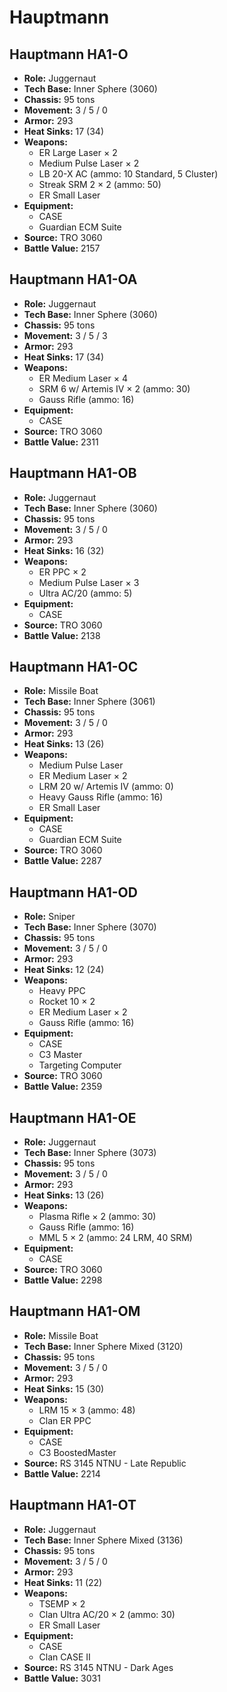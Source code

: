# Hauptmann
## Hauptmann HA1-O
- **Role:** Juggernaut
- **Tech Base:** Inner Sphere (3060)
- **Chassis:** 95 tons
- **Movement:** 3 / 5 / 0
- **Armor:** 293
- **Heat Sinks:** 17 (34)
- **Weapons:**
  - ER Large Laser × 2
  - Medium Pulse Laser × 2
  - LB 20-X AC (ammo: 10 Standard, 5 Cluster)
  - Streak SRM 2 × 2 (ammo: 50)
  - ER Small Laser
- **Equipment:**
  - CASE
  - Guardian ECM Suite
- **Source:** TRO 3060
- **Battle Value:** 2157

## Hauptmann HA1-OA
- **Role:** Juggernaut
- **Tech Base:** Inner Sphere (3060)
- **Chassis:** 95 tons
- **Movement:** 3 / 5 / 3
- **Armor:** 293
- **Heat Sinks:** 17 (34)
- **Weapons:**
  - ER Medium Laser × 4
  - SRM 6 w/ Artemis IV × 2 (ammo: 30)
  - Gauss Rifle (ammo: 16)
- **Equipment:**
  - CASE
- **Source:** TRO 3060
- **Battle Value:** 2311

## Hauptmann HA1-OB
- **Role:** Juggernaut
- **Tech Base:** Inner Sphere (3060)
- **Chassis:** 95 tons
- **Movement:** 3 / 5 / 0
- **Armor:** 293
- **Heat Sinks:** 16 (32)
- **Weapons:**
  - ER PPC × 2
  - Medium Pulse Laser × 3
  - Ultra AC/20 (ammo: 5)
- **Equipment:**
  - CASE
- **Source:** TRO 3060
- **Battle Value:** 2138

## Hauptmann HA1-OC
- **Role:** Missile Boat
- **Tech Base:** Inner Sphere (3061)
- **Chassis:** 95 tons
- **Movement:** 3 / 5 / 0
- **Armor:** 293
- **Heat Sinks:** 13 (26)
- **Weapons:**
  - Medium Pulse Laser
  - ER Medium Laser × 2
  - LRM 20 w/ Artemis IV (ammo: 0)
  - Heavy Gauss Rifle (ammo: 16)
  - ER Small Laser
- **Equipment:**
  - CASE
  - Guardian ECM Suite
- **Source:** TRO 3060
- **Battle Value:** 2287

## Hauptmann HA1-OD
- **Role:** Sniper
- **Tech Base:** Inner Sphere (3070)
- **Chassis:** 95 tons
- **Movement:** 3 / 5 / 0
- **Armor:** 293
- **Heat Sinks:** 12 (24)
- **Weapons:**
  - Heavy PPC
  - Rocket 10 × 2
  - ER Medium Laser × 2
  - Gauss Rifle (ammo: 16)
- **Equipment:**
  - CASE
  - C3 Master
  - Targeting Computer
- **Source:** TRO 3060
- **Battle Value:** 2359

## Hauptmann HA1-OE
- **Role:** Juggernaut
- **Tech Base:** Inner Sphere (3073)
- **Chassis:** 95 tons
- **Movement:** 3 / 5 / 0
- **Armor:** 293
- **Heat Sinks:** 13 (26)
- **Weapons:**
  - Plasma Rifle × 2 (ammo: 30)
  - Gauss Rifle (ammo: 16)
  - MML 5 × 2 (ammo: 24 LRM, 40 SRM)
- **Equipment:**
  - CASE
- **Source:** TRO 3060
- **Battle Value:** 2298

## Hauptmann HA1-OM
- **Role:** Missile Boat
- **Tech Base:** Inner Sphere Mixed (3120)
- **Chassis:** 95 tons
- **Movement:** 3 / 5 / 0
- **Armor:** 293
- **Heat Sinks:** 15 (30)
- **Weapons:**
  - LRM 15 × 3 (ammo: 48)
  - Clan ER PPC
- **Equipment:**
  - CASE
  - C3 BoostedMaster
- **Source:** RS 3145 NTNU - Late Republic
- **Battle Value:** 2214

## Hauptmann HA1-OT
- **Role:** Juggernaut
- **Tech Base:** Inner Sphere Mixed (3136)
- **Chassis:** 95 tons
- **Movement:** 3 / 5 / 0
- **Armor:** 293
- **Heat Sinks:** 11 (22)
- **Weapons:**
  - TSEMP × 2
  - Clan Ultra AC/20 × 2 (ammo: 30)
  - ER Small Laser
- **Equipment:**
  - CASE
  - Clan CASE II
- **Source:** RS 3145 NTNU - Dark Ages
- **Battle Value:** 3031

